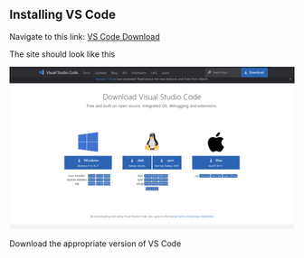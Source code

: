 ## Installing VS Code
Navigate to this link: [VS Code Download](https://code.visualstudio.com/Download)

The site should look like this

![Image](https://github.com/SathyaVen/Lab-Report-1---Week-2/blob/ddcc8c0b435af1688f18b26fa7be8d8c665b6bf9/Screen%20Shot%202022-04-08%20at%2011.00.09%20AM.png)

Download the appropriate version of VS Code
